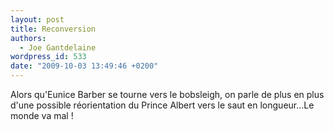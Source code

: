 ```yaml
---
layout: post
title: Reconversion
authors:
  - Joe Gantdelaine
wordpress_id: 533
date: "2009-10-03 13:49:46 +0200"
---
```


Alors qu'Eunice Barber se tourne vers le bobsleigh, on parle de plus en plus
d'une possible réorientation du Prince Albert vers le saut en longueur…Le monde
va mal !
